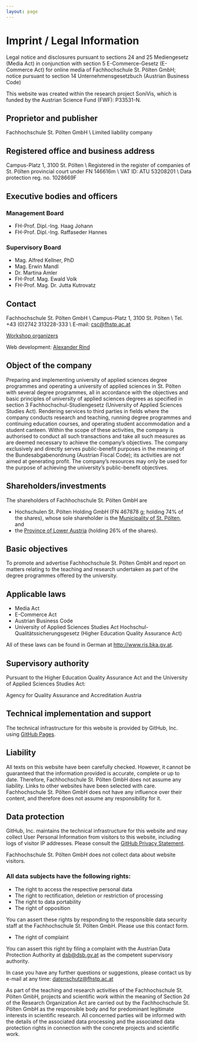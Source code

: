 ```yaml
---
layout: page
---
```


# Imprint / Legal Information

Legal notice and disclosures pursuant to sections 24 and 25 Mediengesetz (Media Act) in conjunction with section 5 E-Commerce-Gesetz (E-Commerce Act) for online media of Fachhochschule St. Pölten GmbH; notice pursuant to section 14 Unternehmensgesetzbuch (Austrian Business Code)

This website was created within the research project SoniVis,
which is funded by the Austrian Science Fund (FWF): P33531-N.

## Proprietor and publisher

Fachhochschule St. Pölten GmbH \\
Limited liability company

## Registered office and business address

Campus-Platz 1, 3100 St. Pölten \\
Registered in the register of companies of St. Pölten provincial court under FN 146616m \\
VAT ID: ATU 53208201 \\
Data protection reg. no. 1028669F

## Executive bodies and officers
### Management Board

- FH-Prof. Dipl.-Ing. Haag Johann
- FH-Prof. Dipl.-Ing. Raffaseder Hannes

### Supervisory Board

- Mag. Alfred Kellner, PhD
- Mag. Erwin Mandl
- Dr. Martina Amler
- FH-Prof. Mag. Ewald Volk
- FH-Prof. Mag. Dr. Jutta Kutrovatz

## Contact

Fachhochschule St. Pölten GmbH \\
Campus-Platz 1, 3100 St. Pölten \\
Tel. +43 (0)2742 313228-333 \\
E-mail: <csc@fhstp.ac.at>

[Workshop organizers](organizers.html)

Web development: [Alexander Rind](https://icmt.fhstp.ac.at/en/team/alexander-rind)

## Object of the company

Preparing and implementing university of applied sciences degree programmes and operating a university of applied sciences in St. Pölten with several degree programmes, all in accordance with the objectives and basic principles of university of applied sciences degrees as specified in section 3 Fachhochschul-Studiengesetz (University of Applied Sciences Studies Act). Rendering services to third parties in fields where the company conducts research and teaching, running degree programmes and continuing education courses, and operating student accommodation and a student canteen. Within the scope of these activities, the company is authorised to conduct all such transactions and take all such measures as are deemed necessary to achieve the company’s objectives. The company exclusively and directly serves public-benefit purposes in the meaning of the Bundesabgabenordnung (Austrian Fiscal Code); its activities are not aimed at generating profit. The company’s resources may only be used for the purpose of achieving the university’s public-benefit objectives.

## Shareholders/investments

The shareholders of Fachhochschule St. Pölten GmbH are

* Hochschulen St. Pölten Holding GmbH (FN 467878 g; holding 74% of the shares), whose sole shareholder is the [Municipality of St. Pölten](http://www.st-poelten.gv.at/), and
* the [Province of Lower Austria](http://www.noe.gv.at/) (holding 26% of the shares).

## Basic objectives

To promote and advertise Fachhochschule St. Pölten GmbH and report on matters relating to the teaching and research undertaken as part of the degree programmes offered by the university.

## Applicable laws

* Media Act
* E-Commerce Act
* Austrian Business Code
* University of Applied Sciences Studies Act Hochschul-Qualitätssicherungsgesetz (Higher Education Quality Assurance Act)

All of these laws can be found in German at <http://www.ris.bka.gv.at>.

## Supervisory authority

Pursuant to the Higher Education Quality Assurance Act and the University of Applied Sciences Studies Act:

Agency for Quality Assurance and Accreditation Austria

## Technical implementation and support

The technical infrastructure for this website is provided by GitHub, Inc. using [GitHub Pages](https://pages.github.com/).

## Liability

All texts on this website have been carefully checked. However, it cannot be guaranteed that the information provided is accurate, complete or up to date. Therefore, Fachhochschule St. Pölten GmbH does not assume any liability. Links to other websites have been selected with care. Fachhochschule St. Pölten GmbH does not have any influence over their content, and therefore does not assume any responsibility for it.

## Data protection

GitHub, Inc. maintains the technical infrastructure for this website and may collect User Personal Information from visitors to this website, including logs of visitor IP addresses.
Please consult the
[GitHub Privacy Statement](https://docs.github.com/en/github/site-policy/github-privacy-statement).

Fachhochschule St. Pölten GmbH does not collect data about website visitors.

### All data subjects have the following rights:

* The right to access the respective personal data
* The right to rectification, deletion or restriction of processing
* The right to data portability
* The right of opposition

You can assert these rights by responding to the responsible data security staff at the Fachhochschule St. Pölten GmbH. Please use this contact form.

* The right of complaint

You can assert this right by filing a complaint with the Austrian Data Protection Authority at <dsb@dsb.gv.at> as the competent supervisory authority.

In case you have any further questions or suggestions, please contact us by e-mail at any time: <datenschutz@fhstp.ac.at>

As part of the teaching and research activities of the Fachhochschule St. Pölten GmbH, projects and scientific work within the meaning of Section 2d of the Research Organization Act are carried out by the Fachhochschule St. Pölten GmbH as the responsible body and for predominant legitimate interests in scientific research. All concerned parties will be informed with the details of the associated data processing and the associated data protection rights in connection with the concrete projects and scientific work.
